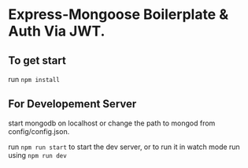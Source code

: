 # Express-Mongoose Boilerplate & Auth Via JWT.

## To get start

run `npm install`

## For Developement Server

start mongodb on localhost or change the path to mongod from config/config.json.

run `npm run start` to start the dev server, or to run it in watch mode run using `npm run dev`

